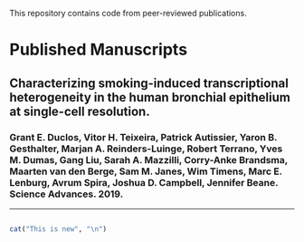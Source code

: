 This repository contains code from peer-reviewed publications.

# Published Manuscripts

## Characterizing smoking-induced transcriptional heterogeneity in the human bronchial epithelium at single-cell resolution.
### Grant E. Duclos, Vitor H. Teixeira, Patrick Autissier, Yaron B. Gesthalter, Marjan A. Reinders-Luinge, Robert Terrano, Yves M. Dumas, Gang Liu, Sarah A. Mazzilli, Corry-Anke Brandsma, Maarten van den Berge, Sam M. Janes, Wim Timens, Marc E. Lenburg, Avrum Spira, Joshua D. Campbell, Jennifer Beane. Science Advances. 2019.

***

``` r

cat("This is new", "\n")

```
